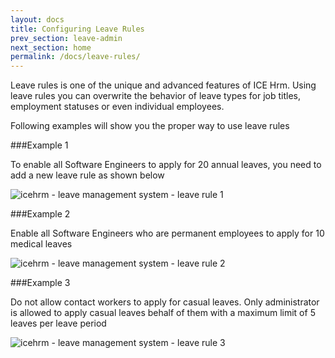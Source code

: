 ```yaml
---
layout: docs
title: Configuring Leave Rules
prev_section: leave-admin
next_section: home
permalink: /docs/leave-rules/
---
```


Leave rules is one of the unique and advanced features of ICE Hrm. Using leave rules you can overwrite 
the behavior of leave types for job titles, employment statuses or even individual employees.

Following examples will show you the proper way to use leave rules

###Example 1

<div class="note info">
  <p>
  To enable all Software Engineers to apply for 20 annual leaves, you need to add a new leave rule as shown below
  </p>
</div>

![icehrm - leave management system - leave rule 1](https://icehrm.s3.amazonaws.com/images/blog-images/leave-rule1.png)

###Example 2

<div class="note info">
  <p>
  Enable all Software Engineers who are permanent employees to apply for 10 medical leaves
  </p>
</div>

![icehrm - leave management system - leave rule 2](https://icehrm.s3.amazonaws.com/images/blog-images/leave-rule2.png)

###Example 3

<div class="note info">
  <p>
  Do not allow contact workers to apply for casual leaves. Only administrator is allowed to apply casual leaves behalf of them with a maximum limit of 5 leaves per leave period
  </p>
</div>

![icehrm - leave management system - leave rule 3](https://icehrm.s3.amazonaws.com/images/blog-images/leave-rule3.png)